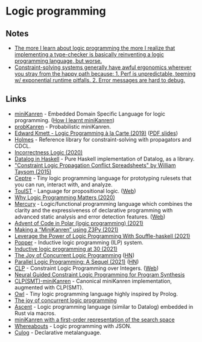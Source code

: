 # Logic programming

## Notes

- [The more I learn about logic programming the more I realize that implementing a type-checker is basically reinventing a logic programming language, but worse.](https://twitter.com/GabriellaG439/status/1567311830317670400)
- [Constraint-solving systems generally have awful ergonomics wherever you stray from the happy path because: 1. Perf is unpredictable, teeming w/ exponential runtime pitfalls. 2. Error messages are hard to debug.](https://twitter.com/laughinghan/status/1567588521694883840)

## Links

- [miniKanren](http://minikanren.org/) - Embedded Domain Specific Language for logic programming. ([How I learnt miniKanren](https://bharathi.xyz/pl/learning-miniKanren.html))
- [probKanren](https://github.com/webyrd/probKanren) - Probabilistic miniKanren.
- [Edward Kmett - Logic Programming à la Carte (2019)](https://www.youtube.com/watch?v=KxeHGcbh-4c) ([PDF slides](https://drive.google.com/file/d/1l8g5hYmx3w6C-2MDHYEQfL5KAwznx-t_/view))
- [Holmes](https://github.com/i-am-tom/holmes) - Reference library for constraint-solving with propagators and CDCL.
- [Incorrectness Logic (2020)](http://www0.cs.ucl.ac.uk/staff/p.ohearn/papers/IncorrectnessLogic.pdf)
- [Datalog in Haskell](https://github.com/travitch/datalog) - Pure Haskell implementation of Datalog, as a library.
- ["Constraint Logic Propagation Conflict Spreadsheets" by William Taysom (2015)](https://www.youtube.com/watch?v=voG5-15aDu4)
- [Ceptre](https://github.com/chrisamaphone/interactive-lp) - Tiny logic programming language for prototyping rulesets that you can run, interact with, and analyze.
- [TouIST](https://github.com/touist/touist) - Language for propositional logic. ([Web](https://www.irit.fr/TouIST/))
- [Why Logic Programming Matters (2020)](https://cxlabs.sap.com/2020/11/16/why-logic-programming-matters/)
- [Mercury](https://github.com/Mercury-Language/mercury) - Logic/functional programming language which combines the clarity and the expressiveness of declarative programming with advanced static analysis and error detection features. ([Web](http://www.mercurylang.org/))
- [Advent of Code in Polar (logic programming) (2021)](https://www.osohq.com/post/advent-of-code-in-polar)
- [Making a “MiniKanren” using Z3Py (2021)](https://www.philipzucker.com/minikanren-z3py/)
- [Leverage the Power of Logic Programming With Souffle-haskell (2021)](https://luctielen.com/videos/leverage_the_power_of_logic_programming/)
- [Popper](https://github.com/logic-and-learning-lab/Popper) - Inductive logic programming (ILP) system.
- [Inductive logic programming at 30 (2021)](https://arxiv.org/pdf/2102.10556.pdf)
- [The Joy of Concurrent Logic Programming](http://www.call-with-current-continuation.org/articles/the-joy-of-concurrent-logic-programming.txt) ([HN](https://news.ycombinator.com/item?id=29139437))
- [Parallel Logic Programming: A Sequel (2021)](https://arxiv.org/abs/2111.11218) ([HN](https://news.ycombinator.com/item?id=29499055))
- [CLP](https://github.com/triska/clpz) - Constraint Logic Programming over Integers. ([Web](https://www.metalevel.at/prolog/clpz))
- [Neural Guided Constraint Logic Programming for Program Synthesis](https://github.com/xuexue/neuralkanren)
- [CLP(SMT)-miniKanren](https://github.com/namin/clpsmt-miniKanren) - Canonical miniKanren implementation, augmented with CLP(SMT).
- [Owl](https://github.com/jdrprod/owl) - Tiny logic programming language highly inspired by Prolog.
- [The joy of concurrent logic programming](http://www.call-with-current-continuation.org/articles/the-joy-of-concurrent-logic-programming.txt)
- [Ascent](https://github.com/s-arash/ascent) - Logic programming language (similar to Datalog) embedded in Rust via macros.
- [miniKanren with a first-order representation of the search space](https://github.com/gregr/first-order-miniKanren)
- [Whereabouts](https://github.com/cicada-lang/whereabouts) - Logic programming with JSON.
- [Culog](https://github.com/eashanhatti/culog) - Declarative metalanguage.
